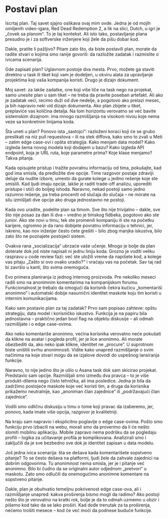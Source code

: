 # Postavi plan

Iscrtaj plan. Taj savet sjajno oslikava ovaj mim ovde. Jedna je od mojih omiljenih video-igara, Red Dead Redemption 2, a lik na slici, Dutch, u igri je „čovek sa planom“. To je taj kontekst. Ali isto tako, postavljanje plana presudno je i za softverske inženjere koji žele da pišu dobar kod.

Dakle, pratite li pažljivo? Pitam zato što, da biste postavili plan, morate da radite stvari o kojima smo ranije govorili: da razložite zadatak i razmislite o ivicama scenarija.

Gde zapisati plan? Uglavnom postoje dva mesta. Prvo, možete ga staviti direktno u task ili tiket koji vam je dodeljen, u okviru alata za upravljanje projektima koji vaša kompanija koristi. Drugo je dizajn dokument.

Moj savet: za lakše zadatke, one koji više liče na task nego na projekat, samo unesite plan u sam tiket – ne treba da pravite poseban artefakt. Ali ako je zadatak veći, recimo duži od dve nedelje, a pogotovo ako prelazi mesec, ja bih napravio neki vid dizajn dokumenta. Ako plan zbijete u tiket, preplaviće vas količina detalja. Na tom horizontu verovatno se već bavite sistemskim dizajnom: ima mnogo razmišljanja na visokom nivou koje nema veze sa konkretnim linijama koda.

Šta uneti u plan? Ponovo ista „sastojci“: razloženi koraci koji će se grubo preslikati na niz pull requestova – ili na stek diffova, kako smo to zvali u Meti – zatim edge case-ovi i opšta strategija. Kako menjam data model? Kako izgleda šema novog modela koji dodajem u bazu? Kako izgleda API endpoint, koja je URL ruta, koje parametre prima? Koje klase menjamo? Takva pitanja.

Kada opisujete pristup i tražite povratnu informaciju od tima, pokušajte, kad god ima smisla, da predložite dve opcije. Time razgovor postaje zdraviji: deluje da nudite izbore, umesto da gurate kolege u jedino rešenje koje ste smislili. Kad ljudi imaju opcije, lakše je raditi trade-off analizu, uporediti pristupe i stići do boljeg ishoda. Naravno, nekad postoji samo jedno razumno rešenje, pa treba proceniti od slučaja do slučaja – ne morate na silu izmišljati dve opcije ako druga jednostavno ne postoji.

Kada ovo uradite, podelite plan sa timom. Sve što nije trivijalno – dakle, sve što nije posao za dan ili dva – vredno je timskog fidbeka, pogotovo ako ste junior. Ako ste novi u timu, tek ste promenili kompaniju ili ste na početku karijere, ogromno je da rano dobijete povratnu informaciju o tehnici, jer, iskreno, kao nov inženjer često ćete grešiti – bilo zbog manjka iskustva, bilo zato što ne poznajete postojeći sistem.

Ovakva rana „socializacija“ ubrzaće vaše učenje. Mnogo je bolje da plan doterate dok još niste napisali ni jednu liniju koda. Grozno je voditi veliku raspravu u code review fazi: već ste uložili vreme da napišete kod, a kolege vas pitaju „Zašto si ovo ovako uradio?“ i vraćaju vas na početak. Sav taj rad bi završio u kanti, što svima onemoguća.

Evo primera planiranja iz jednog internog proizvoda. Pre nekoliko meseci radili smo na anonimnim komentarima na kompanijskom forumu. Funkcionalnost je trebalo da omogući da korisnik čekira kućicu „komentariši anonimno“ i automatski dobije nasumični identitet maskote koju tim koristi u internim komunikacijama.

Kako sam postavio plan za taj zadatak? Prvo sam popisao zahteve: opštu strategiju, data model i korisničko iskustvo. Funkcija je na papiru bila jednostavna – praktično jedan bool flag na objektu diskusije – ali odmah razmišljate i o edge case-ovima.

Ako neko komentariše anonimno, većina korisnika verovatno neće pokušati da klikne na avatar i pogleda profil, jer je lice anonimno. Ali morate obezbediti da, ako neko ipak klikne, identitet ne „procure“. U suprotnom biste uništili svrhu anonimnosti. Vidite kako unapred razmišljanje o svim načinima na koje stvari mogu da se izjalove dovodi do uspešnog lansiranja funkcije.

Naravno, to nije jedino što je ušlo u Asana task dok sam skicirao projekat. Predstavio sam opcije. Razmišljali smo između dva pravca – to je više produkt-dilema nego čisto tehnička, ali ima posledice. Jedna je bila da zadržimo postojeće maskote koje već koristi tim, a druga da korisnika prikažemo neutralnije, kao „anoniman član zajednice“ ili „podržavajući član zajednice“.

Vodili smo odličnu diskusiju u timu o tome koji pravac da izaberemo, jer, ponovo, kada imate više opcija, razgovor je kvalitetniji.

Na kraju sam napravio i eksplicitno poglavlje o edge case-ovima. Pošto smo funkciju prvo izbacili na webu, morali smo da proverimo da li će nešto slomiti mobilnu aplikaciju. Mobile zapravo nema podršku da se pogledaju profili – logika za učitavanje profila je komplikovana. Analizirali smo i zaključili da je sve bezbedno sve dok je identitet zapisan u data modelu.

Još jedna ivica scenarija: šta se dešava kada komentarišete sopstveno pitanje? To se često dešava na platformi, ljudi žele da zahvale zajednici na dobrim odgovorima. Tu anonimnost nema smisla, jer je i pitanje već anonimno. Bilo bi čudno da se originalni autor odjednom „pretvori“ u maskotu. Zato smo odlučili da onemogućimo anonimne komentare na sopstveno pitanje.

Dakle, plan je obuhvatio temeljnu pokrivenost edge case-ova, ali i razmišljanje unapred: kakva proširenja bismo mogli da radimo? Ako postoji nešto što je verovatno na kratki rok, bolje je da to odmah uzmemo u obzir i pišemo kod tako da se lako proširi. Kad dođe trenutak za ta proširenja, nećemo trošiti mesece – kod će već moći da podnese buduće funkcije.
